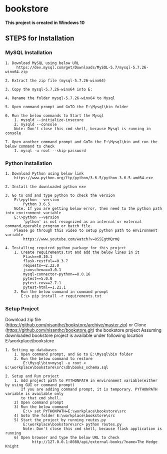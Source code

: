 # bookstore

**This project is created in Windows 10**

## STEPS for Installation

### MySQL Installation

    1. Download MySQL using below URL
         https://dev.mysql.com/get/Downloads/MySQL-5.7/mysql-5.7.26-winx64.zip
    
    2. Extract the zip file (mysql-5.7.26-winx64)
    
    3. Copy the mysql-5.7.26-winx64 into E:
    
    4. Rename the folder mysql-5.7.26-winx64 to Mysql
    
    5. Open command prompt and GoTO the E:\Mysql\bin folder
    
    6. Run the below commands to Start the Mysql
        1. mysqld --initialize-insecure
        2. mysqld --console
        Note: Don't close this cmd shell, because Mysql is running in console
    
    7. Open another command prompt and GoTo the E:\Mysql\bin and run the below command to check
        1. mysql -u root --skip-password

### Python Installation

    1. Download Python using below link
        https://www.python.org/ftp/python/3.6.5/python-3.6.5-amd64.exe

    2. Install the downloaded python exe
    
    3. Go to cmd and type python to check the version
        E:\>python --version
            Python 3.6.5
        Note: If you are getting below error, then need to the python path into environment variable
        E:\>python --version
            'python' is not recognized as an internal or external command,operable program or batch file.
        Please go through this video to setup python path to environment variable
            https://www.youtube.com/watch?v=OS5EgtMQrmQ
    
    4. Installing required python package for this project
        1. Create requirements.txt and add the below lines in it
            Flask==0.10.1
            flask-restful==0.3.7
            requests==2.22.0
            jsonschema==3.0.1
            mysql-connector-python==8.0.16
            pytest==5.0.0
            pytest-cov==2.7.1
            pytest-html==1.21.1
        2. Run the below command in command prompt
           E:\> pip install -r requirements.txt

### Setup Project
Download zip file (https://github.com/nisanthc/bookstore/archive/master.zip) or Clone (https://github.com/nisanthc/bookstore.git) the bookstore project
Assuming downloaded bookstore project is available under following location
E:\workplace\bookstore

    1. Setting up databases
        1. Open command prompt, and Go to E:\Mysql\bin folder
        2. Run the below command to restore
            E:\Mysql\bin>mysql -u root <  E:\workplace\bookstore\src\db\books_schema.sql
    
    2. Setup and Run project
        1. Add project path to PYTHONPATH in environment variable(either by using GUI or command prompt)
           If you are adding command prompt, it is temporary. PYTHONPATH variable is available only
           to that cmd shell.
        2) Open command prompt
        3) Run the below command
            E:\> set PYTHONPATH=E:\workplace\bookstore\src
        4) Goto the folder E:\workplace\bookstore\src
        5) Start the project by running routes.py
            E:\workplace\bookstore\src> python routes.py
            Note: Don't close this cmd shell, because flask application is running
        6) Open browser and type the below URL to check
                http://127.0.0.1:8080/api/external-books/?name=The Hedge Knight











